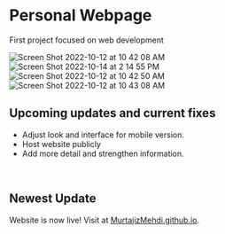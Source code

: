# Personal Webpage
First project focused on web development


![Screen Shot 2022-10-12 at 10 42 08 AM](https://user-images.githubusercontent.com/90480945/195599435-53ae8127-5a7b-4ab6-a61e-23b105654cab.png)
![Screen Shot 2022-10-14 at 2 14 55 PM](https://user-images.githubusercontent.com/90480945/195914035-6f1bcc8d-4ed0-48fe-b963-69e00d2208a8.png)
![Screen Shot 2022-10-12 at 10 42 50 AM](https://user-images.githubusercontent.com/90480945/195599531-f02b8a2c-f591-4a79-917d-cdc205032eaa.png)
![Screen Shot 2022-10-12 at 10 43 08 AM](https://user-images.githubusercontent.com/90480945/195599550-e94fe7dc-4440-4675-b724-ea04edefb546.png)


<h2>Upcoming updates and current fixes</h2>
<ul>
  <li>Adjust look and interface for mobile version.</li>
  <li>Host website publicly</li>
  <li>Add more detail and strengthen information.</li>
 </ul>
  
<br>

<h2>Newest Update</h2>
<p>Website is now live! Visit at <a href="https://murtajizmehdi.github.io/" target="_blank">MurtajizMehdi.github.io</a>.</p>
